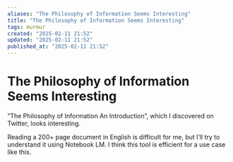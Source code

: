 ```yaml
---
aliases: "The Philosophy of Information Seems Interesting"
title: "The Philosophy of Information Seems Interesting"
tags: murmur
created: "2025-02-11 21:52"
updated: "2025-02-11 21:52"
published_at: "2025-02-11 21:52"
---
```

# The Philosophy of Information Seems Interesting

”The Philosophy of Information An Introduction”, which I discovered on Twitter, looks interesting.

Reading a 200+ page document in English is difficult for me, but I’ll try to understand it using Notebook LM. I think this tool is efficient for a use case like this.

